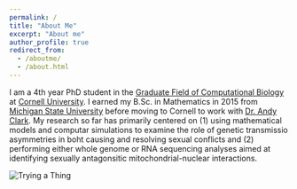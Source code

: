 ```yaml
---
permalink: /
title: "About Me"
excerpt: "About me"
author_profile: true
redirect_from: 
  - /aboutme/
  - /about.html
---
```


I am a 4th year PhD student in the [Graduate Field of Computational Biology](https://cb.cornell.edu/) at [Cornell University](https://www.cornell.edu/). I earned my B.Sc. in Mathematics in 2015 from [Michigan State University](https://msu.edu/) before moving to Cornell to work with [Dr. Andy Clark](https://blogs.cornell.edu/clarklabblog/). My research so far has primarily centered on (1) using mathematical models and computar simulations to examine the role of genetic transmissio asymmetries in boht causing and resolving sexual conflicts and (2) performing either whole genome or RNA sequencing analyses aimed at identifying sexually antagonsitic mitochondrial-nuclear interactions.


![Trying a Thing](/Users/Minie/Desktop/github/mam737.github.io/images/clarklab.jpg)